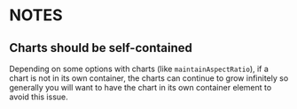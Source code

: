 # NOTES

## Charts should be self-contained

Depending on some options with charts (like `maintainAspectRatio`), if a chart is not in its own container, the charts can continue to grow infinitely so generally you will want to have the chart in its own container element to avoid this issue.
